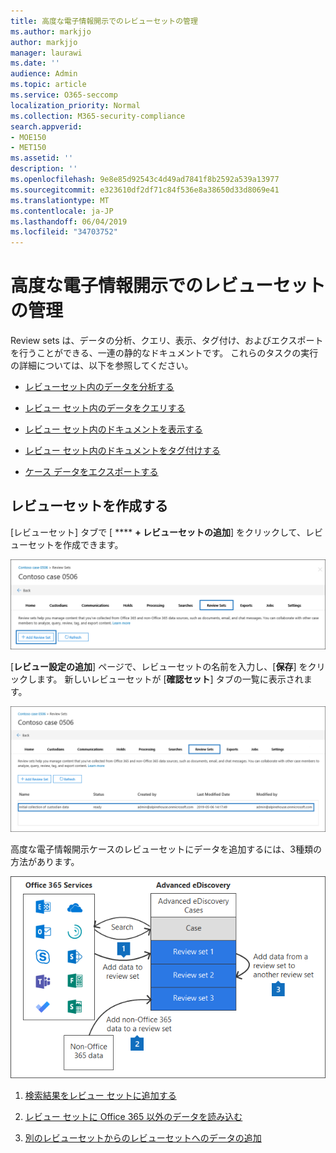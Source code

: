 ```yaml
---
title: 高度な電子情報開示でのレビューセットの管理
ms.author: markjjo
author: markjjo
manager: laurawi
ms.date: ''
audience: Admin
ms.topic: article
ms.service: O365-seccomp
localization_priority: Normal
ms.collection: M365-security-compliance
search.appverid:
- MOE150
- MET150
ms.assetid: ''
description: ''
ms.openlocfilehash: 9e8e85d92543c4d49ad7841f8b2592a539a13977
ms.sourcegitcommit: e323610df2df71c84f536e8a38650d33d8069e41
ms.translationtype: MT
ms.contentlocale: ja-JP
ms.lasthandoff: 06/04/2019
ms.locfileid: "34703752"
---
```

# <a name="manage-review-sets-in-advanced-ediscovery"></a>高度な電子情報開示でのレビューセットの管理

Review sets は、データの分析、クエリ、表示、タグ付け、およびエクスポートを行うことができる、一連の静的なドキュメントです。 これらのタスクの実行の詳細については、以下を参照してください。

- [レビューセット内のデータを分析する](analyzing-data-in-review-set.md)

- [レビュー セット内のデータをクエリする](review-set-search.md)

- [レビュー セット内のドキュメントを表示する](view-documents-in-review-set.md)

- [レビュー セット内のドキュメントをタグ付けする](tagging-documents.md)

- [ケース データをエクスポートする](exporting-data-ediscover20.md)

## <a name="create-a-review-set"></a>レビューセットを作成する

[レビューセット] タブで [ **** **+ レビューセットの追加**] をクリックして、レビューセットを作成できます。

![レビューセットを追加する](../media/f45c51d9-585d-47d1-b7fb-0288715e0b6a.png)

[**レビュー設定の追加**] ページで、レビューセットの名前を入力し、[**保存**] をクリックします。 新しいレビューセットが [**確認セット**] タブの一覧に表示されます。

![[レビューセット] タブに新しいレビューセットが表示されている](../media/AeDnewreviewset.png)

高度な電子情報開示ケースのレビューセットにデータを追加するには、3種類の方法があります。

![レビューセットに追加する3つの方法](../media/1f1f4efd-c03b-4255-bc3d-df358e56549c.png)

1. [検索結果をレビュー セットに追加する](add-data-to-review-set.md)

2. [レビュー セットに Office 365 以外のデータを読み込む](load-non-office365-data.md)

3. [別のレビューセットからのレビューセットへのデータの追加](add-data-to-review-set-from-another-review-set.md)
